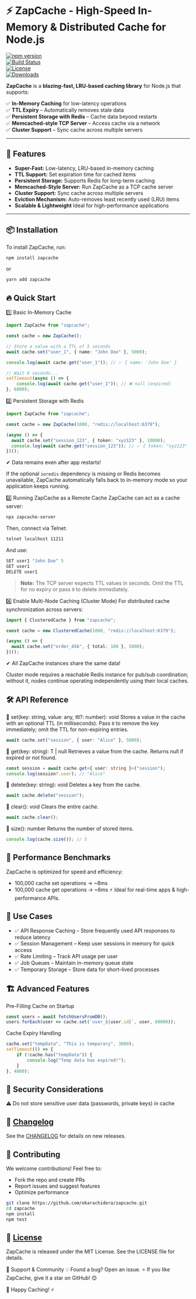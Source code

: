 # ⚡ ZapCache - High-Speed In-Memory & Distributed Cache for Node.js

[![npm version](https://img.shields.io/npm/v/zapcache?color=blue&label=npm)](https://www.npmjs.com/package/zapcache)  
[![Build Status](https://github.com/okarachidera/zapcache/actions/workflows/publish.yml/badge.svg)](https://github.com/okarachidera/zapcache/actions)  
[![License](https://img.shields.io/github/license/okarachidera/zapcache.svg)](https://github.com/okarachidera/zapcache/blob/main/LICENSE)  
[![Downloads](https://img.shields.io/npm/dt/zapcache.svg)](https://www.npmjs.com/package/zapcache)  

**ZapCache** is a **blazing-fast, LRU-based caching library** for Node.js that supports:  

✅ **In-Memory Caching** for low-latency operations  
✅ **TTL Expiry** – Automatically removes stale data  
✅ **Persistent Storage with Redis** – Cache data beyond restarts  
✅ **Memcached-style TCP Server** – Access cache via a network  
✅ **Cluster Support** – Sync cache across multiple servers  

---

## 🚀 Features
- **Super-Fast:** Low-latency, LRU-based in-memory caching  
- **TTL Support:** Set expiration time for cached items  
- **Persistent Storage:** Supports Redis for long-term caching  
- **Memcached-Style Server:** Run ZapCache as a TCP cache server  
- **Cluster Support:** Sync cache across multiple servers  
- **Eviction Mechanism:** Auto-removes least recently used (LRU) items
- **Scalable & Lightweight** Ideal for high-performance applications

---

## 📦 Installation
To install ZapCache, run:
```sh
npm install zapcache
```
or

```sh
yarn add zapcache
```

## 🔥 Quick Start
1️⃣ Basic In-Memory Cache

```ts
import ZapCache from "zapcache";

const cache = new ZapCache();

// Store a value with a TTL of 5 seconds
await cache.set("user_1", { name: "John Doe" }, 5000);

console.log(await cache.get("user_1")); // ✅ { name: 'John Doe' }

// Wait 6 seconds...
setTimeout(async () => {
    console.log(await cache.get("user_1")); // ❌ null (expired)
}, 6000);
```

2️⃣ Persistent Storage with Redis

```ts
import ZapCache from "zapcache";

const cache = new ZapCache(1000, "redis://localhost:6379");

(async () => {
  await cache.set("session_123", { token: "xyz123" }, 10000);
  console.log(await cache.get("session_123")); // ✅ { token: "xyz123" }
})();
```
✔ Data remains even after app restarts!

If the optional `ioredis` dependency is missing or Redis becomes unavailable, ZapCache automatically falls back to in-memory mode so your application keeps running.


3️⃣ Running ZapCache as a Remote Cache
ZapCache can act as a cache server:

```sh
npx zapcache-server
```
Then, connect via Telnet:

```sh
telnet localhost 11211
```

And use:

```ts
SET user1 "John Doe" 5
GET user1
DELETE user1
```

> **Note:** The TCP server expects TTL values in seconds. Omit the TTL for no expiry or pass `0` to delete immediately.

4️⃣ Enable Multi-Node Caching (Cluster Mode)
For distributed cache synchronization across servers:

```ts
import { ClusteredCache } from "zapcache";

const cache = new ClusteredCache(1000, "redis://localhost:6379");

(async () => {
  await cache.set("order_456", { total: 100 }, 5000);
})();
```
✔ All ZapCache instances share the same data!

Cluster mode requires a reachable Redis instance for pub/sub coordination; without it, nodes continue operating independently using their local caches.

## 🛠 API Reference
🔹 set(key: string, value: any, ttl?: number): void
Stores a value in the cache with an optional TTL (in milliseconds). Pass `0` to remove the key immediately; omit the TTL for non-expiring entries.

```ts
await cache.set("session", { user: "Alice" }, 5000);
```

🔹 get<T>(key: string): T | null
Retrieves a value from the cache. Returns null if expired or not found.

```ts
const session = await cache.get<{ user: string }>("session");
console.log(session?.user); // "Alice"
```

🔹 delete(key: string): void
Deletes a key from the cache.

```ts
await cache.delete("session");
```

🔹 clear(): void
Clears the entire cache.

```ts
await cache.clear();
```

🔹 size(): number
Returns the number of stored items.
```ts
console.log(cache.size()); // 5
```

## 🚀 Performance Benchmarks
ZapCache is optimized for speed and efficiency:
- 100,000 cache set operations → ~8ms
- 100,000 cache get operations → ~6ms 
⚡ Ideal for real-time apps & high-performance APIs.

## 🎯 Use Cases
- ✅ API Response Caching – Store frequently used API responses to reduce latency
- ✅ Session Management – Keep user sessions in memory for quick access
- ✅ Rate Limiting – Track API usage per user
- ✅ Job Queues – Maintain in-memory queue state
- ✅ Temporary Storage – Store data for short-lived processes

## 🏗 Advanced Features
Pre-Filling Cache on Startup

```ts
const users = await fetchUsersFromDB();
users.forEach(user => cache.set(`user_${user.id}`, user, 60000));
```

Cache Expiry Handling

```ts
cache.set("tempData", "This is temporary", 3000);
setTimeout(() => {
    if (!cache.has("tempData")) {
        console.log("Temp data has expired!");
    }
}, 4000);
```

## 🔐 Security Considerations
⚠️ Do not store sensitive user data (passwords, private keys) in cache

## 📜 [Changelog](https://github.com/okarachidera/zapcache/blob/main/CHANGELOG.md)
See the [CHANGELOG](https://github.com/okarachidera/zapcache/blob/main/CHANGELOG.md) for details on new releases.


## 🎉 Contributing
We welcome contributions! Feel free to:

- Fork the repo and create PRs
- Report issues and suggest features
- Optimize performance

```sh
git clone https://github.com/okarachidera/zapcache.git
cd zapcache
npm install
npm test
```

## 📄 [License](https://github.com/okarachidera/zapcache/blob/main/LICENSE)
ZapCache is released under the MIT License. See the LICENSE file for details.

💬 Support & Community
💡 Found a bug? Open an issue.
⭐ If you like ZapCache, give it a star on GitHub! 😊

🚀 Happy Caching! ⚡
